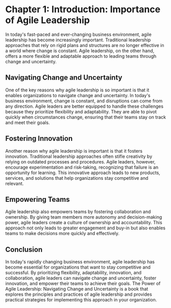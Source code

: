 Chapter 1: Introduction: Importance of Agile Leadership
=======================================================

In today's fast-paced and ever-changing business environment, agile leadership has become increasingly important. Traditional leadership approaches that rely on rigid plans and structures are no longer effective in a world where change is constant. Agile leadership, on the other hand, offers a more flexible and adaptable approach to leading teams through change and uncertainty.

Navigating Change and Uncertainty
---------------------------------

One of the key reasons why agile leadership is so important is that it enables organizations to navigate change and uncertainty. In today's business environment, change is constant, and disruptions can come from any direction. Agile leaders are better equipped to handle these challenges because they prioritize flexibility and adaptability. They are able to pivot quickly when circumstances change, ensuring that their teams stay on track and meet their goals.

Fostering Innovation
--------------------

Another reason why agile leadership is important is that it fosters innovation. Traditional leadership approaches often stifle creativity by relying on outdated processes and procedures. Agile leaders, however, encourage experimentation and risk-taking, recognizing that failure is an opportunity for learning. This innovative approach leads to new products, services, and solutions that help organizations stay competitive and relevant.

Empowering Teams
----------------

Agile leadership also empowers teams by fostering collaboration and ownership. By giving team members more autonomy and decision-making power, agile leaders create a culture of ownership and accountability. This approach not only leads to greater engagement and buy-in but also enables teams to make decisions more quickly and effectively.

Conclusion
----------

In today's rapidly changing business environment, agile leadership has become essential for organizations that want to stay competitive and successful. By prioritizing flexibility, adaptability, innovation, and collaboration, agile leaders can navigate change and uncertainty, foster innovation, and empower their teams to achieve their goals. The Power of Agile Leadership: Navigating Change and Uncertainty is a book that explores the principles and practices of agile leadership and provides practical strategies for implementing this approach in your organization.
